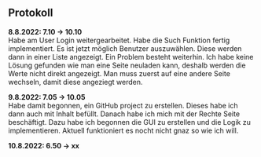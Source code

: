 ## Protokoll

**8.8.2022: 7.10 -> 10.10** <br>
Habe am User Login weitergearbeitet. Habe die Such Funktion fertig implementiert. Es ist jetzt möglich Benutzer auszuwählen. Diese werden dann in einer Liste angezeigt. Ein Problem besteht weiterhin. Ich habe keine Lösung gefunden wie man eine Seite neuladen kann, deshalb werden die Werte nicht direkt angezeigt. Man muss zuerst auf eine andere Seite wechseln, damit diese angeziegt werden.

**9.8.2022: 7.05 -> 10.05** <br>
Habe damit begonnen, ein GitHub project zu erstellen. Dieses habe ich dann auch mit Inhalt befüllt. Danach habe ich mich mit der Rechte Seite beschäftigt. Dazu habe ich begonnen die GUI zu erstellen und die Logik zu implementieren. Aktuell funktioniert es nocht nicht gnaz so wie ich will.


**10.8.2022: 6.50 -> xx** <br>

